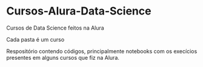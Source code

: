# Cursos-Alura-Data-Science
Cursos de Data Science feitos na Alura

Cada pasta é um curso

Respositório contendo códigos, principalmente notebooks com os execícios presentes em alguns cursos que fiz na Alura.
